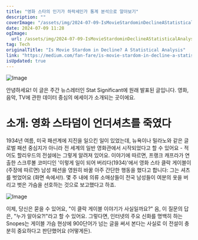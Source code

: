 ```yaml
---
title: "영화 스타의 인기가 하락세인가 통계 분석으로 알아보기"
description: ""
coverImage: "/assets/img/2024-07-09-IsMovieStardominDeclineAStatisticalAnalysis_0.png"
date: 2024-07-09 11:28
ogImage: 
  url: /assets/img/2024-07-09-IsMovieStardominDeclineAStatisticalAnalysis_0.png
tag: Tech
originalTitle: "Is Movie Stardom in Decline? A Statistical Analysis"
link: "https://medium.com/fan-fare/is-movie-stardom-in-decline-a-statistical-analysis-69df36c8932e"
isUpdated: true
---
```






![Image](/assets/img/2024-07-09-IsMovieStardominDeclineAStatisticalAnalysis_0.png)

안녕하세요! 이 글은 주간 뉴스레터인 Stat Significant에 원래 발표된 글입니다. 영화, 음악, TV에 관한 데이터 중심의 에세이가 소개되는 곳이에요.

# 소개: 영화 스타덤이 언더셔츠를 죽였다

1934년 여름, 미국 패션계에 지진을 일으킨 일이 있었는데, 뉴욕이나 밀라노와 같은 글로벌 패션 중심지가 아니라 전 세계의 일반 영화관에서 시작되었다고 할 수 있어요 - 적어도 할리우드의 전설에는 그렇게 알려져 있어요. 이야기에 따르면, 프랭크 캐프라가 연출한 스크루볼 코미디인 '이렇게 일이 되어 버리다(1934)'에서 영화 스타 클락 게이블이 (주장에 따르면) 남성 패션을 영원히 바꿀 아주 간단한 행동을 했다고 합니다: 그는 셔츠를 벗었어요 (화면 속에서!). 몇 주 내에 의류 소매상들이 전국 남성들이 여분의 옷을 버리고 벗은 가슴을 선호하는 것으로 보고했다고 하죠.

<div class="content-ad"></div>

![Image](/assets/img/2024-07-09-IsMovieStardominDeclineAStatisticalAnalysis_1.png)

이제, 당신은 묻을 수 있어요, "이 클락 게이블 이야기가 사실일까요?" 음, 이 질문의 답은, "누가 알아요?!"라고 할 수 있어요. 그렇다면, 인터넷의 주요 신화를 명백히 하는 Snopes는 게이블 가슴 현상에 900단어가 넘는 글을 써서 본다는 사실로 이 전설이 충분히 중요하다고 판단했어요 (어떻게든).